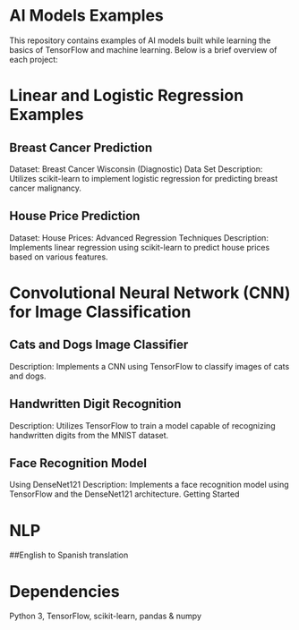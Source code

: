
# AI Models Examples
This repository contains examples of AI models built while learning the basics of TensorFlow and machine learning. Below is a brief overview of each project:

# Linear and Logistic Regression Examples

## Breast Cancer Prediction
Dataset: Breast Cancer Wisconsin (Diagnostic) Data Set
Description: Utilizes scikit-learn to implement logistic regression for predicting breast cancer malignancy.
## House Price Prediction
Dataset: House Prices: Advanced Regression Techniques
Description: Implements linear regression using scikit-learn to predict house prices based on various features.

# Convolutional Neural Network (CNN) for Image Classification

## Cats and Dogs Image Classifier
Description: Implements a CNN using TensorFlow to classify images of cats and dogs.
## Handwritten Digit Recognition
Description: Utilizes TensorFlow to train a model capable of recognizing handwritten digits from the MNIST dataset.
## Face Recognition Model
Using DenseNet121
Description: Implements a face recognition model using TensorFlow and the DenseNet121 architecture.
Getting Started

# NLP
##English to Spanish translation



# Dependencies
Python 3,
TensorFlow,
scikit-learn,
pandas & numpy

